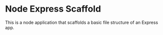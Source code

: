 # Node Express Scaffold
This is a node application that scaffolds a basic file structure of an Express app.